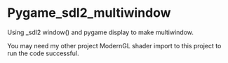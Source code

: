 # Pygame_sdl2_multiwindow
Using _sdl2 window() and pygame display to make multiwindow.

You may need my other project ModernGL shader import to this project to run the code successful.
